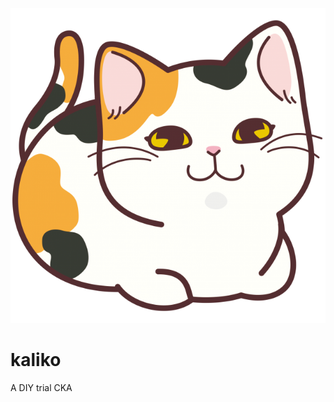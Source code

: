 ![kaliko](img/imgbin_calico-cat.png)
<!--- https://imgbin.com/png/teExm7p4/calico-cat-%E9%A6%99%E7%AE%B1%E5%BA%A7%E3%82%8A-illustrator-png --->
# kaliko
A DIY trial CKA
